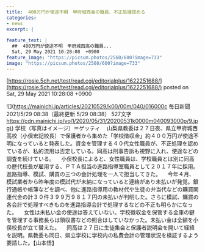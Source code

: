 ```yaml
---
title:  400万円が使途不明　甲府城西高の職員、不正処理認める  
categories:
- news
excerpt: |
  
feature_text: |
  ##  400万円が使途不明　甲府城西高の職員...
  Sat, 29 May 2021 10:28:08  +0900
feature_image: "https://picsum.photos/2560/600?image=733"
image: "https://picsum.photos/2560/600?image=733"
---
```


[https://rosie.5ch.net/test/read.cgi/editorialplus/1622251688/](https://rosie.5ch.net/test/read.cgi/editorialplus/1622251688/)
posted on Sat, 29 May 2021 10:28:08  +0900

<!--more-->

![](https://mainichi.jp/articles/20210529/k00/00m/040/016000c 毎日新聞 2021/5/29 08:38（最終更新 5/29 08:38） 527文字 [https://cdn.mainichi.jp/vol1/2020/05/31/20200531k0000m040093000p/9.jpg)](https://cdn.mainichi.jp/vol1/2020/05/31/20200531k0000m040093000p/9.jpg)) 学校（写真はイメージ）＝ゲッティ 　山梨県教委は２７日夜、県立甲府城西高校（小俣宏記校長）で保護者から集めた「学校徴収金」約４００万円が使途不明になっていると発表した。資金を管理する４０代女性職員が、不正処理を認めているが、私的流用は否定している。同高は刑事告訴も視野に入れ、使途などの調査を続けている。 　小俣校長によると、女性職員は、学校職員とは別に同高の歴代校長が雇用する、ＰＴＡ担当の進路指導室職員として２０１７年に採用。進路指導、模試、購買の三つの会計処理を一人で担当してきた。 　今年４月、模試業者から昨年度の模試代が未納になっていると連絡があり未払いが発覚。銀行通帳や帳簿などを調べ、他に進路指導用の教材代や生徒の弁当代などの購買関連代金の計３０件３９９万９８１７円の未払いが判明した。さらに模試、購買の各会計で処理すべきものを進路指導会計で処理するなどの不正も明らかになった。 　女性は未払い金の使途は答えていない。学校徴収金を保管する金庫の鍵を管理する事務長らは領収書などの照合はしていなかった。未払い金は全額を小俣校長が立て替えた。 　同高は２７日に生徒集会と保護者説明会を開いて経緯を説明。県教委も同日、県立学校に学校内の私費会計の管理状況を検証するよう要請した。【山本悟】
